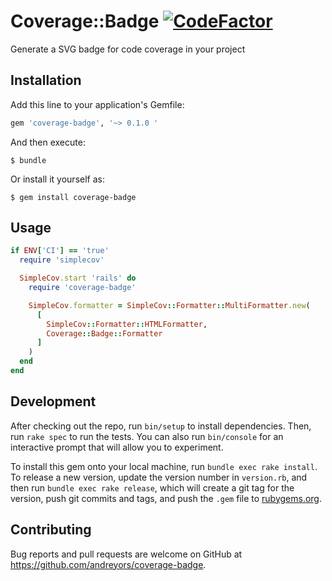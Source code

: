 # Coverage::Badge [![CodeFactor](https://www.codefactor.io/repository/github/andreyors/coverage-badge/badge)](https://www.codefactor.io/repository/github/andreyors/coverage-badge)

Generate a SVG badge for code coverage in your project

## Installation

Add this line to your application's Gemfile:

```ruby
gem 'coverage-badge', '~> 0.1.0	'
```

And then execute:

    $ bundle

Or install it yourself as:

    $ gem install coverage-badge

## Usage

```ruby
if ENV['CI'] == 'true'
  require 'simplecov'

  SimpleCov.start 'rails' do
    require 'coverage-badge'

    SimpleCov.formatter = SimpleCov::Formatter::MultiFormatter.new(
      [
        SimpleCov::Formatter::HTMLFormatter,
        Coverage::Badge::Formatter
      ]
    )
  end
end
```

## Development

After checking out the repo, run `bin/setup` to install dependencies. Then, run `rake spec` to run the tests. You can also run `bin/console` for an interactive prompt that will allow you to experiment.

To install this gem onto your local machine, run `bundle exec rake install`. To release a new version, update the version number in `version.rb`, and then run `bundle exec rake release`, which will create a git tag for the version, push git commits and tags, and push the `.gem` file to [rubygems.org](https://rubygems.org).

## Contributing

Bug reports and pull requests are welcome on GitHub at https://github.com/andreyors/coverage-badge.
